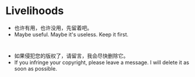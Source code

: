 # Livelihoods
* 也许有用，也许没用，先留着吧。
* Maybe useful. Maybe it's useless. Keep it first.

# 
* 如果侵犯您的版权了，请留言，我会尽快删除它。
* If you infringe your copyright, please leave a message. I will delete it as soon as possible.
